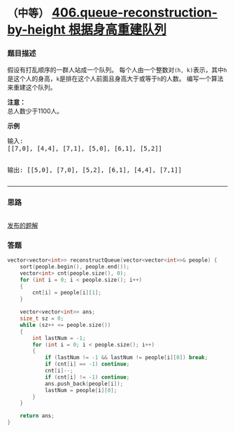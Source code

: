 # `（中等）` [406.queue-reconstruction-by-height 根据身高重建队列](https://leetcode-cn.com/problems/queue-reconstruction-by-height/)

### 题目描述
<p>假设有打乱顺序的一群人站成一个队列。 每个人由一个整数对<code>(h, k)</code>表示，其中<code>h</code>是这个人的身高，<code>k</code>是排在这个人前面且身高大于或等于<code>h</code>的人数。 编写一个算法来重建这个队列。</p>
<p><strong>注意：</strong><br>
总人数少于1100人。</p>

<p><strong>示例</strong></p>
<pre>输入:
[[7,0], [4,4], [7,1], [5,0], [6,1], [5,2]]

输出:
[[5,0], [7,0], [5,2], [6,1], [4,4], [7,1]]
</pre>

---
### 思路
```

```

[发布的题解](https://leetcode-cn.com/problems/queue-reconstruction-by-height/solution/406-by-ikaruga/)

### 答题
``` C++
vector<vector<int>> reconstructQueue(vector<vector<int>>& people) {
    sort(people.begin(), people.end());
    vector<int> cnt(people.size(), 0);
    for (int i = 0; i < people.size(); i++)
    {
        cnt[i] = people[i][1];
    }

    vector<vector<int>> ans;
    size_t sz = 0;
    while (sz++ <= people.size())
    {
        int lastNum = -1;
        for (int i = 0; i < people.size(); i++)
        {
            if (lastNum != -1 && lastNum != people[i][0]) break;
            if (cnt[i] == -1) continue;
            cnt[i]--;
            if (cnt[i] != -1) continue;
            ans.push_back(people[i]);
            lastNum = people[i][0];
        }
    }

    return ans;
}
```




